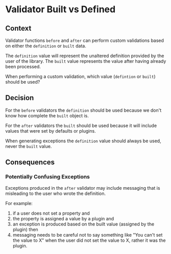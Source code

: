# Validator Built vs Defined

## Context

Validator functions `before` and `after` can perform custom validations based on either the `definition` or `built` data.

The `definition` value will represent the unaltered definition provided by the user of the library. The `built` value represents the value after having already been processed.

When performing a custom validation, which value (`defintion` or `built`) should be used?

## Decision

For the `before` validators the `definition` should be used because we don't know how complete the `built` object is.

For the `after` validators the `built` should be used because it will include values that were set by defaults or plugins.

When generating exceptions the `definition` value should always be used, never the `built` value.

## Consequences

### Potentially Confusing Exceptions

Exceptions produced in the `after` validator may include messaging that is misleading to the user who wrote the definition.

For example:

1) if a user does not set a property and
2) the property is assigned a value by a plugin and
3) an exception is produced based on the built value (assigned by the plugin) then
4) messaging needs to be careful not to say something like "You can't set the value to X" when the user did not set the value to X, rather it was the plugin.
